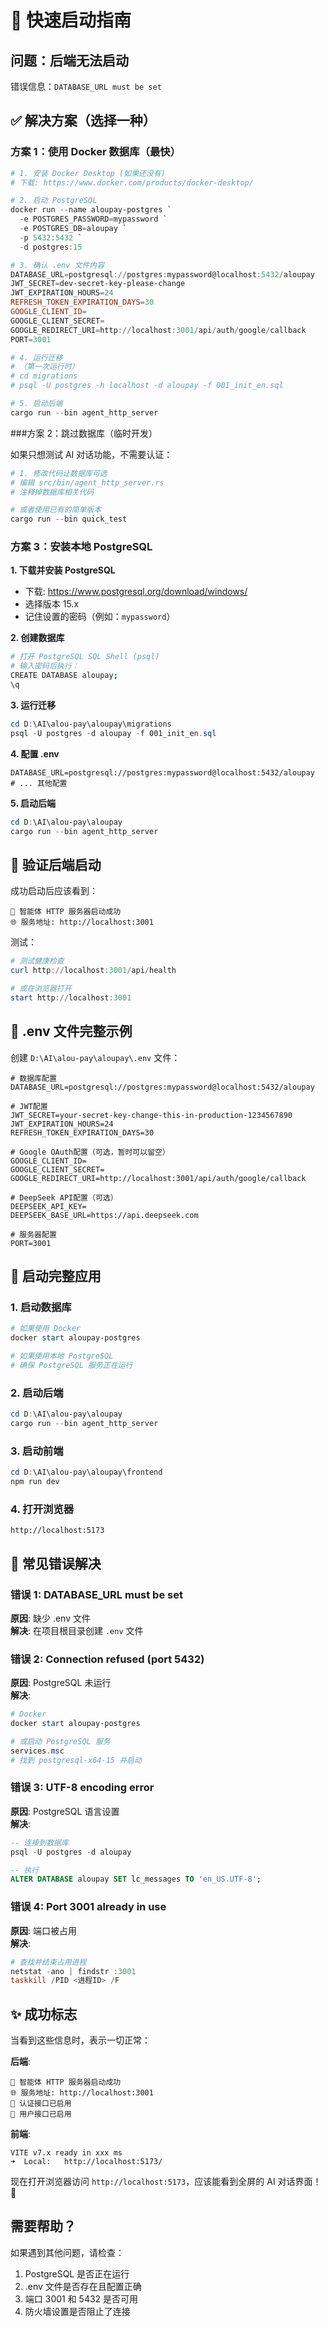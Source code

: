 # 🚀 快速启动指南

## 问题：后端无法启动

错误信息：`DATABASE_URL must be set`

## ✅ 解决方案（选择一种）

### 方案 1：使用 Docker 数据库（最快）

```powershell
# 1. 安装 Docker Desktop (如果还没有)
# 下载: https://www.docker.com/products/docker-desktop/

# 2. 启动 PostgreSQL
docker run --name aloupay-postgres `
  -e POSTGRES_PASSWORD=mypassword `
  -e POSTGRES_DB=aloupay `
  -p 5432:5432 `
  -d postgres:15

# 3. 确认 .env 文件内容
DATABASE_URL=postgresql://postgres:mypassword@localhost:5432/aloupay
JWT_SECRET=dev-secret-key-please-change
JWT_EXPIRATION_HOURS=24
REFRESH_TOKEN_EXPIRATION_DAYS=30
GOOGLE_CLIENT_ID=
GOOGLE_CLIENT_SECRET=
GOOGLE_REDIRECT_URI=http://localhost:3001/api/auth/google/callback
PORT=3001

# 4. 运行迁移
# （第一次运行时）
# cd migrations
# psql -U postgres -h localhost -d aloupay -f 001_init_en.sql

# 5. 启动后端
cargo run --bin agent_http_server
```

###方案 2：跳过数据库（临时开发）

如果只想测试 AI 对话功能，不需要认证：

```powershell
# 1. 修改代码让数据库可选
# 编辑 src/bin/agent_http_server.rs
# 注释掉数据库相关代码

# 或者使用已有的简单版本
cargo run --bin quick_test
```

### 方案 3：安装本地 PostgreSQL

**1. 下载并安装 PostgreSQL**
- 下载: https://www.postgresql.org/download/windows/
- 选择版本 15.x
- 记住设置的密码（例如：`mypassword`）

**2. 创建数据库**
```bash
# 打开 PostgreSQL SQL Shell (psql)
# 输入密码后执行：
CREATE DATABASE aloupay;
\q
```

**3. 运行迁移**
```powershell
cd D:\AI\alou-pay\aloupay\migrations
psql -U postgres -d aloupay -f 001_init_en.sql
```

**4. 配置 .env**
```env
DATABASE_URL=postgresql://postgres:mypassword@localhost:5432/aloupay
# ... 其他配置
```

**5. 启动后端**
```powershell
cd D:\AI\alou-pay\aloupay
cargo run --bin agent_http_server
```

## 🧪 验证后端启动

成功启动后应该看到：
```
🚀 智能体 HTTP 服务器启动成功
🌐 服务地址: http://localhost:3001
```

测试：
```powershell
# 测试健康检查
curl http://localhost:3001/api/health

# 或在浏览器打开
start http://localhost:3001
```

## 📝 .env 文件完整示例

创建 `D:\AI\alou-pay\aloupay\.env` 文件：

```env
# 数据库配置
DATABASE_URL=postgresql://postgres:mypassword@localhost:5432/aloupay

# JWT配置
JWT_SECRET=your-secret-key-change-this-in-production-1234567890
JWT_EXPIRATION_HOURS=24
REFRESH_TOKEN_EXPIRATION_DAYS=30

# Google OAuth配置（可选，暂时可以留空）
GOOGLE_CLIENT_ID=
GOOGLE_CLIENT_SECRET=  
GOOGLE_REDIRECT_URI=http://localhost:3001/api/auth/google/callback

# DeepSeek API配置（可选）
DEEPSEEK_API_KEY=
DEEPSEEK_BASE_URL=https://api.deepseek.com

# 服务器配置
PORT=3001
```

## 🎯 启动完整应用

### 1. 启动数据库
```powershell
# 如果使用 Docker
docker start aloupay-postgres

# 如果使用本地 PostgreSQL
# 确保 PostgreSQL 服务正在运行
```

### 2. 启动后端
```powershell
cd D:\AI\alou-pay\aloupay
cargo run --bin agent_http_server
```

### 3. 启动前端
```powershell
cd D:\AI\alou-pay\aloupay\frontend
npm run dev
```

### 4. 打开浏览器
```
http://localhost:5173
```

## 🐛 常见错误解决

### 错误 1: DATABASE_URL must be set
**原因**: 缺少 .env 文件  
**解决**: 在项目根目录创建 `.env` 文件

### 错误 2: Connection refused (port 5432)
**原因**: PostgreSQL 未运行  
**解决**: 
```powershell
# Docker
docker start aloupay-postgres

# 或启动 PostgreSQL 服务
services.msc
# 找到 postgresql-x64-15 并启动
```

### 错误 3: UTF-8 encoding error
**原因**: PostgreSQL 语言设置  
**解决**:
```sql
-- 连接到数据库
psql -U postgres -d aloupay

-- 执行
ALTER DATABASE aloupay SET lc_messages TO 'en_US.UTF-8';
```

### 错误 4: Port 3001 already in use
**原因**: 端口被占用  
**解决**:
```powershell
# 查找并结束占用进程
netstat -ano | findstr :3001
taskkill /PID <进程ID> /F
```

## ✨ 成功标志

当看到这些信息时，表示一切正常：

**后端**:
```
🚀 智能体 HTTP 服务器启动成功
🌐 服务地址: http://localhost:3001
🔐 认证接口已启用
👤 用户接口已启用
```

**前端**:
```
VITE v7.x ready in xxx ms
➜  Local:   http://localhost:5173/
```

现在打开浏览器访问 `http://localhost:5173`，应该能看到全屏的 AI 对话界面！🎉

## 需要帮助？

如果遇到其他问题，请检查：
1. PostgreSQL 是否正在运行
2. .env 文件是否存在且配置正确
3. 端口 3001 和 5432 是否可用
4. 防火墙设置是否阻止了连接


